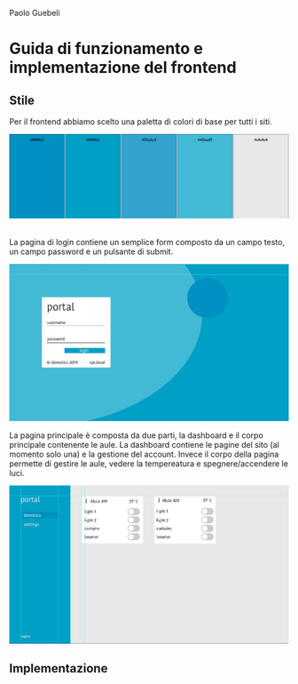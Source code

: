 Paolo Guebeli

# Guida di funzionamento e implementazione del frontend

## Stile

Per il frontend abbiamo scelto una paletta di colori di base per tutti i siti.

![Colori](../img/sito/ColoriFE.PNG)

<br>
La pagina di login contiene un semplice form composto da un campo testo, un campo password e un pulsante di submit.

![Login](../img/sito/Login.JPG)

La pagina principale &egrave; composta da due parti, la dashboard e il corpo principale contenente le aule.
La dashboard contiene le pagine del sito (al momento solo una) e la gestione del account.
Invece il corpo della pagina permette di gestire le aule, vedere la tempereatura e spegnere/accendere le luci.

![Portal](../img/sito/Portal.JPG)



## Implementazione
